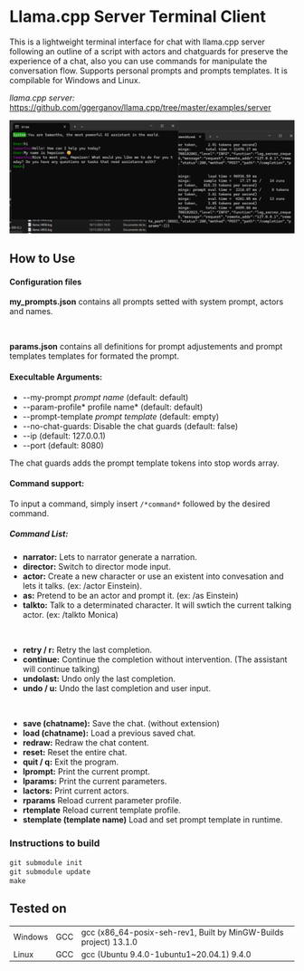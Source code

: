 # Llama.cpp Server Terminal Client

This is a lightweight terminal interface for chat with llama.cpp server following an outline of a script with actors and chatguards for preserve the experience of a chat, also you can use commands for manipulate the conversation flow. Supports personal prompts and prompts templates. It is compilable for Windows and Linux.

*llama.cpp server:* https://github.com/ggerganov/llama.cpp/tree/master/examples/server

![Chat style view](screenshot.png)

## How to Use
#### Configuration files
**my_prompts.json**  contains all prompts setted with system prompt, actors and names.

<br>

**params.json**  contains all definitions for prompt adjustements and prompt templates templates for formated the prompt.

#### Execultable Arguments:
-  --my-prompt *prompt name*            (default: default)
-  --param-profile* profile name*       (default: default)
-  --prompt-template *prompt template*  (default: empty)
-  --no-chat-guards: Disable the chat guards (default: false)
-  --ip <ip address>                    (default: 127.0.0.1)
-  --port <port>                        (default: 8080)

The chat guards adds the prompt template tokens into stop words array.

#### Command support:
To input a command, simply insert `/*command*` followed by the desired command.

##### Command List:
- **narrator:** Lets to narrator generate a narration.
- **director:** Switch to director mode input.
- **actor:** Create a new character or use an existent into convesation and lets it talks. (ex: /actor Einstein).
- **as:** Pretend to be an actor and prompt it. (ex: /as Einstein)
- **talkto:** Talk to a determinated character. It will swtich the current talking actor. (ex: /talkto Monica)

<br>

- **retry / r:** Retry the last completion.
- **continue:** Continue the completion without intervention. (The assistant will continue talking)
- **undolast:** Undo only the last completion.
- **undo / u:** Undo the last completion and user input.

<br>
  
- **save (chatname):** Save the chat. (without extension)
- **load (chatname):** Load a previous saved chat.
- **redraw:** Redraw the chat content.
- **reset:** Reset the entire chat.
- **quit / q:** Exit the program.
- **lprompt:** Print the current prompt.
- **lparams:** Print the current parameters.
- **lactors:** Print current actors.
- **rparams** Reload current parameter profile.
- **rtemplate** Reload current template profile.
- **stemplate (template name)** Load and set prompt template in runtime.

### Instructions to build

    git submodule init
    git submodule update
    make


## **Tested on**

<table><tbody><tr><td>Windows</td><td>GCC</td><td>gcc (x86_64-posix-seh-rev1, Built by MinGW-Builds project) 13.1.0</td></tr><tr><td>Linux</td><td>GCC</td><td>gcc (Ubuntu 9.4.0-1ubuntu1~20.04.1) 9.4.0</td></tr></tbody></table>

